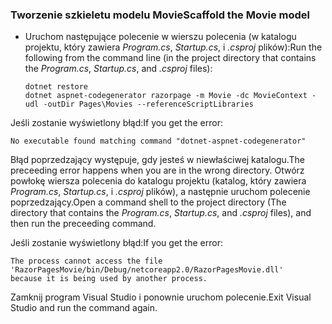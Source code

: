 <a name="scaffold"></a>
### <a name="scaffold-the-movie-model"></a><span data-ttu-id="1f6d8-101">Tworzenie szkieletu modelu Movie</span><span class="sxs-lookup"><span data-stu-id="1f6d8-101">Scaffold the Movie model</span></span>

* <span data-ttu-id="1f6d8-102">Uruchom następujące polecenie w wierszu polecenia (w katalogu projektu, który zawiera *Program.cs*, *Startup.cs*, i *.csproj* plików):</span><span class="sxs-lookup"><span data-stu-id="1f6d8-102">Run the following from the command line (in the project directory that contains the *Program.cs*, *Startup.cs*, and *.csproj* files):</span></span>

  ```console
  dotnet restore
  dotnet aspnet-codegenerator razorpage -m Movie -dc MovieContext -udl -outDir Pages\Movies --referenceScriptLibraries
  ```

<span data-ttu-id="1f6d8-103">Jeśli zostanie wyświetlony błąd:</span><span class="sxs-lookup"><span data-stu-id="1f6d8-103">If you get the error:</span></span>
  ```
No executable found matching command "dotnet-aspnet-codegenerator"
  ```

<span data-ttu-id="1f6d8-104">Błąd poprzedzający występuje, gdy jesteś w niewłaściwej katalogu.</span><span class="sxs-lookup"><span data-stu-id="1f6d8-104">The preceeding error happens when you are in the wrong directory.</span></span> <span data-ttu-id="1f6d8-105">Otwórz powłokę wiersza polecenia do katalogu projektu (katalog, który zawiera *Program.cs*, *Startup.cs*, i *.csproj* plików), a następnie uruchom polecenie poprzedzający.</span><span class="sxs-lookup"><span data-stu-id="1f6d8-105">Open a command shell to the project directory (The directory that contains the *Program.cs*, *Startup.cs*, and *.csproj* files), and then run the preceeding command.</span></span>

<span data-ttu-id="1f6d8-106">Jeśli zostanie wyświetlony błąd:</span><span class="sxs-lookup"><span data-stu-id="1f6d8-106">If you get the error:</span></span>
  ```
  The process cannot access the file 
 'RazorPagesMovie/bin/Debug/netcoreapp2.0/RazorPagesMovie.dll' 
  because it is being used by another process.
  ```

<span data-ttu-id="1f6d8-107">Zamknij program Visual Studio i ponownie uruchom polecenie.</span><span class="sxs-lookup"><span data-stu-id="1f6d8-107">Exit Visual Studio and run the command again.</span></span>
